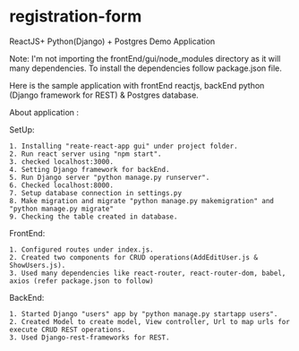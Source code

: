 # registration-form
ReactJS+ Python(Django) + Postgres Demo Application


Note:
I'm not importing the frontEnd/gui/node_modules directory as it will many dependencies. 
To install the dependencies follow package.json file.


Here is the sample application with frontEnd reactjs, backEnd python (Django framework for REST) & Postgres database.

About application :

SetUp:

	1. Installing "reate-react-app gui" under project folder.
	2. Run react server using "npm start".
	3. checked localhost:3000.
	4. Setting Django framework for backEnd.
	5. Run Django server "python manage.py runserver".
	6. Checked localhost:8000.
	7. Setup database connection in settings.py
	8. Make migration and migrate "python manage.py makemigration" and "python manage.py migrate"
	9. Checking the table created in database.

FrontEnd:

	1. Configured routes under index.js. 
	2. Created two components for CRUD operations(AddEditUser.js & ShowUsers.js).
	3. Used many dependencies like react-router, react-router-dom, babel, axios (refer package.json to follow)

BackEnd:

	1. Started Django "users" app by "python manage.py startapp users". 
	2. Created Model to create model, View controller, Url to map urls for execute CRUD REST operations.
	3. Used Django-rest-frameworks for REST.

